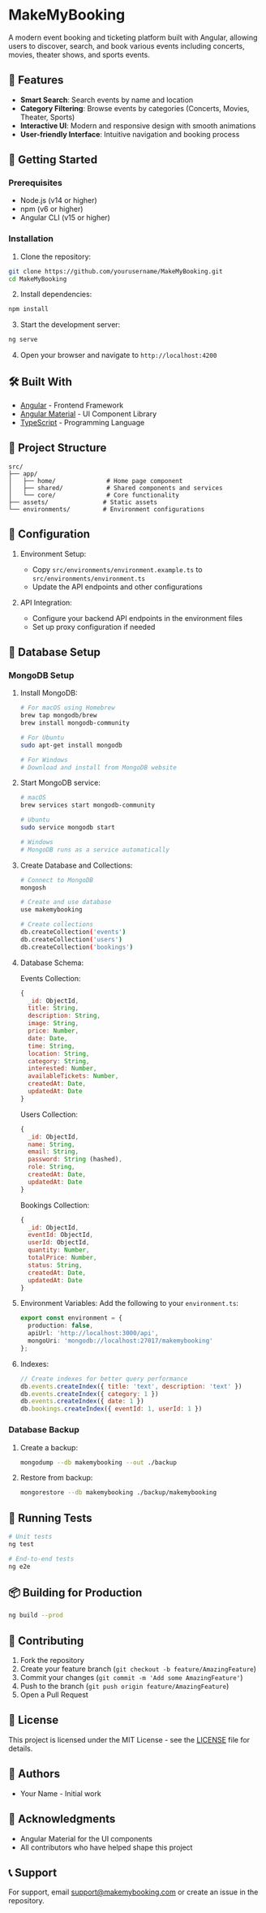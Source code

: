 # MakeMyBooking

A modern event booking and ticketing platform built with Angular, allowing users to discover, search, and book various events including concerts, movies, theater shows, and sports events.

## 🌟 Features

- **Smart Search**: Search events by name and location
- **Category Filtering**: Browse events by categories (Concerts, Movies, Theater, Sports)
- **Interactive UI**: Modern and responsive design with smooth animations
- **User-friendly Interface**: Intuitive navigation and booking process

## 🚀 Getting Started

### Prerequisites

- Node.js (v14 or higher)
- npm (v6 or higher)
- Angular CLI (v15 or higher)

### Installation

1. Clone the repository:
```bash
git clone https://github.com/yourusername/MakeMyBooking.git
cd MakeMyBooking
```

2. Install dependencies:
```bash
npm install
```

3. Start the development server:
```bash
ng serve
```

4. Open your browser and navigate to `http://localhost:4200`

## 🛠️ Built With

- [Angular](https://angular.io/) - Frontend Framework
- [Angular Material](https://material.angular.io/) - UI Component Library
- [TypeScript](https://www.typescriptlang.org/) - Programming Language

## 📁 Project Structure

```
src/
├── app/
│   ├── home/              # Home page component
│   ├── shared/            # Shared components and services
│   └── core/              # Core functionality
├── assets/               # Static assets
└── environments/         # Environment configurations
```

## 🔧 Configuration

1. Environment Setup:
   - Copy `src/environments/environment.example.ts` to `src/environments/environment.ts`
   - Update the API endpoints and other configurations

2. API Integration:
   - Configure your backend API endpoints in the environment files
   - Set up proxy configuration if needed

## 💾 Database Setup

### MongoDB Setup

1. Install MongoDB:
   ```bash
   # For macOS using Homebrew
   brew tap mongodb/brew
   brew install mongodb-community

   # For Ubuntu
   sudo apt-get install mongodb

   # For Windows
   # Download and install from MongoDB website
   ```

2. Start MongoDB service:
   ```bash
   # macOS
   brew services start mongodb-community

   # Ubuntu
   sudo service mongodb start

   # Windows
   # MongoDB runs as a service automatically
   ```

3. Create Database and Collections:
   ```bash
   # Connect to MongoDB
   mongosh

   # Create and use database
   use makemybooking

   # Create collections
   db.createCollection('events')
   db.createCollection('users')
   db.createCollection('bookings')
   ```

4. Database Schema:

   Events Collection:
   ```javascript
   {
     _id: ObjectId,
     title: String,
     description: String,
     image: String,
     price: Number,
     date: Date,
     time: String,
     location: String,
     category: String,
     interested: Number,
     availableTickets: Number,
     createdAt: Date,
     updatedAt: Date
   }
   ```

   Users Collection:
   ```javascript
   {
     _id: ObjectId,
     name: String,
     email: String,
     password: String (hashed),
     role: String,
     createdAt: Date,
     updatedAt: Date
   }
   ```

   Bookings Collection:
   ```javascript
   {
     _id: ObjectId,
     eventId: ObjectId,
     userId: ObjectId,
     quantity: Number,
     totalPrice: Number,
     status: String,
     createdAt: Date,
     updatedAt: Date
   }
   ```

5. Environment Variables:
   Add the following to your `environment.ts`:
   ```typescript
   export const environment = {
     production: false,
     apiUrl: 'http://localhost:3000/api',
     mongoUri: 'mongodb://localhost:27017/makemybooking'
   };
   ```

6. Indexes:
   ```javascript
   // Create indexes for better query performance
   db.events.createIndex({ title: 'text', description: 'text' })
   db.events.createIndex({ category: 1 })
   db.events.createIndex({ date: 1 })
   db.bookings.createIndex({ eventId: 1, userId: 1 })
   ```

### Database Backup

1. Create a backup:
   ```bash
   mongodump --db makemybooking --out ./backup
   ```

2. Restore from backup:
   ```bash
   mongorestore --db makemybooking ./backup/makemybooking
   ```

## 🧪 Running Tests

```bash
# Unit tests
ng test

# End-to-end tests
ng e2e
```

## 📦 Building for Production

```bash
ng build --prod
```

## 🤝 Contributing

1. Fork the repository
2. Create your feature branch (`git checkout -b feature/AmazingFeature`)
3. Commit your changes (`git commit -m 'Add some AmazingFeature'`)
4. Push to the branch (`git push origin feature/AmazingFeature`)
5. Open a Pull Request

## 📝 License

This project is licensed under the MIT License - see the [LICENSE](LICENSE) file for details.

## 👥 Authors

- Your Name - Initial work

## 🙏 Acknowledgments

- Angular Material for the UI components
- All contributors who have helped shape this project

## 📞 Support

For support, email support@makemybooking.com or create an issue in the repository.
